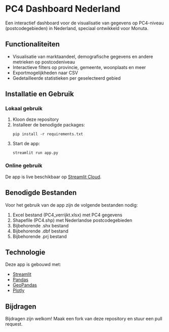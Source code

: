 # PC4 Dashboard Nederland

Een interactief dashboard voor de visualisatie van gegevens op PC4-niveau (postcodegebieden) in Nederland, speciaal ontwikkeld voor Monuta.

## Functionaliteiten

- Visualisatie van marktaandeel, demografische gegevens en andere metrieken op postcodeniveau
- Interactieve filters op provincie, gemeente, woonplaats en meer
- Exportmogelijkheden naar CSV
- Gedetailleerde statistieken per geselecteerd gebied

## Installatie en Gebruik

### Lokaal gebruik

1. Kloon deze repository
2. Installeer de benodigde packages:
   ```
   pip install -r requirements.txt
   ```
3. Start de app:
   ```
   streamlit run app.py
   ```

### Online gebruik

De app is live beschikbaar op [Streamlit Cloud](https://your-streamlit-cloud-url.streamlit.app).

## Benodigde Bestanden

Voor het gebruik van de app zijn de volgende bestanden nodig:
1. Excel bestand (PC4_verrijkt.xlsx) met PC4 gegevens
2. Shapefile (PC4.shp) met Nederlandse postcodegebieden
3. Bijbehorende .shx bestand
4. Bijbehorende .dbf bestand
5. Bijbehorende .prj bestand

## Technologie

Deze app is gebouwd met:
- [Streamlit](https://streamlit.io/)
- [Pandas](https://pandas.pydata.org/)
- [GeoPandas](https://geopandas.org/)
- [Plotly](https://plotly.com/)

## Bijdragen

Bijdragen zijn welkom! Maak een fork van deze repository en stuur een pull request.

